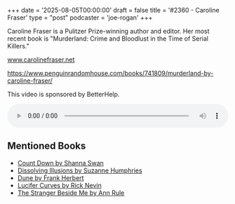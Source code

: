 +++
date = '2025-08-05T00:00:00'
draft = false
title = '#2360 - Caroline Fraser'
type = "post"
podcaster = 'joe-rogan'
+++

Caroline Fraser is a Pulitzer Prize-winning author and editor. Her most recent book is "Murderland: Crime and Bloodlust in the Time of Serial Killers." 

www.carolinefraser.net

https://www.penguinrandomhouse.com/books/741809/murderland-by-caroline-fraser/

This video is sponsored by BetterHelp.

<audio controls style="width: 100%; max-width: 800px;">
  <source src="https://traffic.megaphone.fm/GLT8493364439.mp3?updated=1754411761" type="audio/mpeg">
  Your browser does not support the audio element.
</audio>

## Mentioned Books

- [Count Down by Shanna Swan](https://www.amazon.com/s?k=Count+Down+by+Shanna+Swan&tag=podcaststoboo-20)
- [Dissolving Illusions by Suzanne Humphries](https://www.amazon.com/s?k=Dissolving+Illusions+by+Suzanne+Humphries&tag=podcaststoboo-20)
- [Dune by Frank Herbert](https://www.amazon.com/s?k=Dune+by+Frank+Herbert&tag=podcaststoboo-20)
- [Lucifer Curves by Rick Nevin](https://www.amazon.com/s?k=Lucifer+Curves+by+Rick+Nevin&tag=podcaststoboo-20)
- [The Stranger Beside Me by Ann Rule](https://www.amazon.com/s?k=The+Stranger+Beside+Me+by+Ann+Rule&tag=podcaststoboo-20)